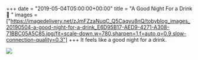 +++
date = "2019-05-04T05:00:00+00:00"
title = "A Good Night For a Drink 🥃 "
images = ["https://imagedelivery.net/zJmFZzaNuqC_Q5Caqyu8nQ/tobyblog_images_20190504-a-good-night-for-a-drink_E6D95B17-AED9-4271-A308-71BBC05A5C85.jpg/fit=scale-down,w=780,sharpen=1,f=auto,q=0.9,slow-connection-quality=0.3"]
+++
It feels like a good night for a drink.

![](https://imagedelivery.net/zJmFZzaNuqC_Q5Caqyu8nQ/tobyblog_images_20190504-a-good-night-for-a-drink_E6D95B17-AED9-4271-A308-71BBC05A5C85.jpg/fit=scale-down,w=780,sharpen=1,f=auto,q=0.9,slow-connection-quality=0.3)
